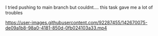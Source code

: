 I tried pushing to main branch but couldnt....
this task gave me a lot of troubles


https://user-images.githubusercontent.com/92287455/142670075-de09a1b8-98a0-4181-850d-0fb024103a33.mp4

